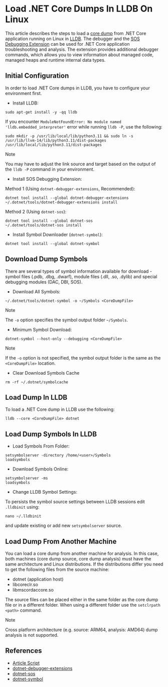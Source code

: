 # Load .NET Core Dumps In LLDB On Linux

This article describes the steps to load a [core dump](https://en.wikipedia.org/wiki/Core_dump) from .NET Core application running on Linux in [LLDB](https://lldb.llvm.org/). The debugger and the [SOS Debugging Extension](https://learn.microsoft.com/dotnet/core/diagnostics/sos-debugging-extension) can be used for .NET Core application troubleshooting and analysis. The extension provides additional debugger commands, which allows you to view information about managed code, managed heaps and runtime internal data types.

## Initial Configuration

In order to load .NET Core dumps in LLDB, you have to configure your environment first.

* Install LLDB:

```sudo apt-get install -y -qq lldb```

If you encounter `ModuleNotFoundError: No module named 'lldb.embedded_interpreter'` error while running `lldb -P`, use the following:

```sudo mkdir -p /usr/lib/local/lib/python3.11 && sudo ln -s /usr/lib/llvm-14/lib/python3.11/dist-packages /usr/lib/local/lib/python3.11/dist-packages```

> [!NOTE]
> You may have to adjust the link source and target based on the output of the `lldb -P` command in your environment.

* Install SOS Debugging Extension:

Method 1 (Using `dotnet-debugger-extensions`, Recommended):

```
dotnet tool install --global dotnet-debugger-extensions
~/.dotnet/tools/dotnet-debugger-extensions install
```

Method 2 (Using `dotnet-sos`):

```
dotnet tool install --global dotnet-sos
~/.dotnet/tools/dotnet-sos install
```

* Install Symbol Downloader (`dotnet-symbol`):

```dotnet tool install --global dotnet-symbol```

## Download Dump Symbols

There are several types of symbol information available for download - symbol files (.pdb, .dbg, .dwarf), module files (.dll, .so, .dylib) and special debugging modules (DAC, DBI, SOS).

* Download All Symbols:

```~/.dotnet/tools/dotnet-symbol -o ~/Symbols <CoreDumpFile>```

> [!NOTE]
> The `-o` option specifies the symbol output folder `~/Symbols`.

* Minimum Symbol Download:

```dotnet-symbol --host-only --debugging <CoreDumpFile>```

> [!NOTE]
> If the `-o` option is not specified, the symbol output folder is the same as the `<CoreDumpFile>` location.

* Clear Download Symbols Cache

```rm -rf ~/.dotnet/symbolcache```

## Load Dump In LLDB

To load a .NET Core dump in LLDB use the following:

```lldb --core <CoreDumpFile> dotnet```

## Load Dump Symbols In LLDB

* Load Symbols From Folder:

```
setsymbolserver -directory /home/<user>/Symbols
loadsymbols
```

* Download Symbols Online:

```
setsymbolserver -ms
loadsymbols
```

* Change LLDB Symbol Settings:

To persists the symbol source settings between LLDB sessions edit `.lldbinit` using:

```nano ~/.lldbinit```

and update existing or add new `setsymbolserver` source.

## Load Dump From Another Machine

You can load a core dump from another machine for analysis. In this case, both machines (core dump source, core dump analysis) must have the same architecture and Linux distributions. If the distributions differ you need to get the following files from the source machine:

* dotnet (application host)
* libcoreclr.so
* libmscordaccore.so

The source files can be placed either in the same folder as the core dump file or in a different folder. When using a different folder use the `setclrpath <path>` command.

> [!NOTE]
> Cross platform architecture (e.g. source: ARM64, analysis: AMD64) dump analysis is not supported.

## References

* [Article Script](/Resources/Scripts/Load%20.NET%20Core%20Dumps%20In%20LLDB%20On%20Linux.sh)
* [dotnet-debugger-extensions](https://learn.microsoft.com/dotnet/core/diagnostics/dotnet-debugger-extensions)
* [dotnet-sos](https://learn.microsoft.com/dotnet/core/diagnostics/dotnet-sos)
* [dotnet-symbol](https://learn.microsoft.com/dotnet/core/diagnostics/dotnet-symbol)

<!--- Category = Advanced .NET, Tags = .NET Core, Core Dump, Memory Dump, Linux --->